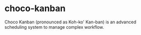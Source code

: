 # choco-kanban
Choco Kanban (pronounced as Koh-ko' Kan-ban) is an advanced scheduling system to manage complex workflow.

